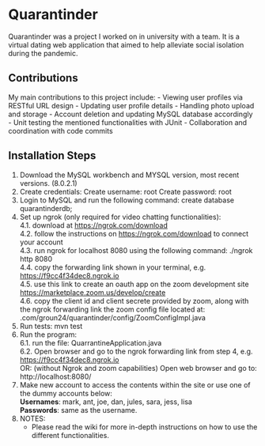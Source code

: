 # Quarantinder
Quarantinder was a project I worked on in university with a team. It is a virtual dating web application that aimed to help alleviate social isolation during the pandemic.

## Contributions
My main contributions to this project include:
    - Viewing user profiles via RESTful URL design
    - Updating user profile details
    - Handling photo upload and storage
    - Account deletion and updating MySQL database accordingly
    - Unit testing the mentioned functionalities with JUnit
    - Collaboration and coordination with code commits

## Installation Steps
1. Download the MySQL workbench and MYSQL version, most recent versions. (8.0.2.1)
2. Create credentials: 
    Create username: root
    Create password: root
3. Login to MySQL and run the following command:
    create database quarantinderdb;
4. Set up ngrok (only required for video chatting functionalities):  
    4.1. download at https://ngrok.com/download  
    4.2. follow the instructions on https://ngrok.com/download to connect your account  
    4.3. run ngrok for localhost 8080 using the following command: ./ngrok http 8080  
    4.4. copy the forwarding link shown in your terminal, e.g. https://f9cc4f34dec8.ngrok.io  
    4.5. use this link to create an oauth app on the zoom development site https://marketplace.zoom.us/develop/create  
    4.6. copy the client id and client secrete provided by zoom, along with the ngrok forwarding link the zoom config file located at:  
        .com/groun24/quarantinder/config/ZoomConfigImpl.java  
5. Run tests: mvn test
6. Run the program:  
    6.1. run the file: QuarrantineApplication.java  
    6.2. Open browser and go to the ngrok forwarding link from step 4, e.g. https://f9cc4f34dec8.ngrok.io  
    OR:  (without Ngrok and zoom capabilities) Open web browser and go to: http://localhost:8080/
7. Make new account to access the contents within the site or use one of the dummy accounts below:  
    **Usernames**: mark, ant, joe, dan, jules, sara, jess, lisa  
    **Passwords**: same as the username.  
8. NOTES:
    - Please read the wiki for more in-depth instructions on how to use the different functionalities.
